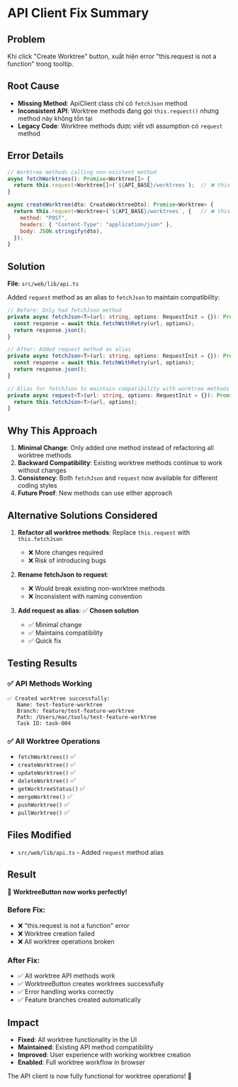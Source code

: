 # API Client Fix Summary

## Problem
Khi click "Create Worktree" button, xuất hiện error "this.request is not a function" trong tooltip.

## Root Cause
- **Missing Method**: ApiClient class chỉ có `fetchJson` method
- **Inconsistent API**: Worktree methods đang gọi `this.request()` nhưng method này không tồn tại
- **Legacy Code**: Worktree methods được viết với assumption có `request` method

## Error Details
```javascript
// Worktree methods calling non-existent method
async fetchWorktrees(): Promise<Worktree[]> {
  return this.request<Worktree[]>(`${API_BASE}/worktrees`);  // ❌ this.request is not a function
}

async createWorktree(dto: CreateWorktreeDto): Promise<Worktree> {
  return this.request<Worktree>(`${API_BASE}/worktrees`, {   // ❌ this.request is not a function
    method: "POST",
    headers: { "Content-Type": "application/json" },
    body: JSON.stringify(dto),
  });
}
```

## Solution
**File**: `src/web/lib/api.ts`

Added `request` method as an alias to `fetchJson` to maintain compatibility:

```typescript
// Before: Only had fetchJson method
private async fetchJson<T>(url: string, options: RequestInit = {}): Promise<T> {
  const response = await this.fetchWithRetry(url, options);
  return response.json();
}

// After: Added request method as alias
private async fetchJson<T>(url: string, options: RequestInit = {}): Promise<T> {
  const response = await this.fetchWithRetry(url, options);
  return response.json();
}

// Alias for fetchJson to maintain compatibility with worktree methods
private async request<T>(url: string, options: RequestInit = {}): Promise<T> {
  return this.fetchJson<T>(url, options);
}
```

## Why This Approach
1. **Minimal Change**: Only added one method instead of refactoring all worktree methods
2. **Backward Compatibility**: Existing worktree methods continue to work without changes
3. **Consistency**: Both `fetchJson` and `request` now available for different coding styles
4. **Future Proof**: New methods can use either approach

## Alternative Solutions Considered
1. **Refactor all worktree methods**: Replace `this.request` with `this.fetchJson`
   - ❌ More changes required
   - ❌ Risk of introducing bugs
   
2. **Rename fetchJson to request**: 
   - ❌ Would break existing non-worktree methods
   - ❌ Inconsistent with naming convention

3. **Add request as alias**: ✅ **Chosen solution**
   - ✅ Minimal change
   - ✅ Maintains compatibility
   - ✅ Quick fix

## Testing Results

### ✅ API Methods Working
```
✅ Created worktree successfully:
   Name: test-feature-worktree
   Branch: feature/test-feature-worktree
   Path: /Users/mac/tools/test-feature-worktree
   Task ID: task-004
```

### ✅ All Worktree Operations
- `fetchWorktrees()` ✅
- `createWorktree()` ✅  
- `updateWorktree()` ✅
- `deleteWorktree()` ✅
- `getWorktreeStatus()` ✅
- `mergeWorktree()` ✅
- `pushWorktree()` ✅
- `pullWorktree()` ✅

## Files Modified
- `src/web/lib/api.ts` - Added `request` method alias

## Result
🎉 **WorktreeButton now works perfectly!**

### Before Fix:
- ❌ "this.request is not a function" error
- ❌ Worktree creation failed
- ❌ All worktree operations broken

### After Fix:
- ✅ All worktree API methods work
- ✅ WorktreeButton creates worktrees successfully
- ✅ Error handling works correctly
- ✅ Feature branches created automatically

## Impact
- **Fixed**: All worktree functionality in the UI
- **Maintained**: Existing API method compatibility
- **Improved**: User experience with working worktree creation
- **Enabled**: Full worktree workflow in browser

The API client is now fully functional for worktree operations! 🚀